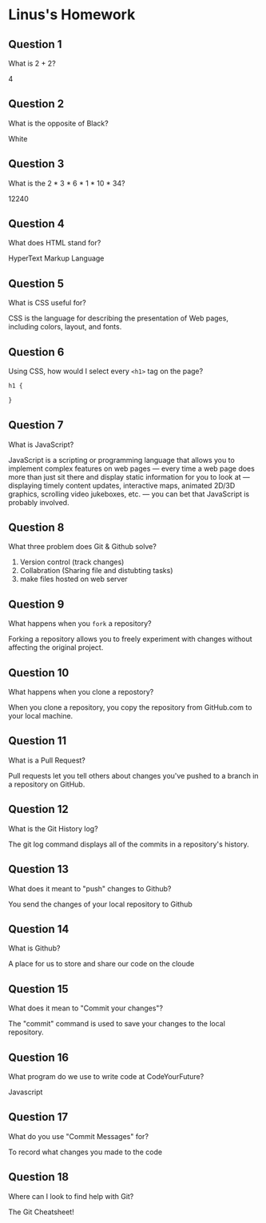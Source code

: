 # Linus's Homework

## Question 1

What is 2 + 2?

4

## Question 2

What is the opposite of Black?

White

## Question 3

What is the  2 * 3 * 6 * 1 * 10 * 34?

12240


## Question 4 

What does HTML stand for?

HyperText Markup Language

## Question 5

What is CSS useful for?

CSS is the language for describing the presentation of Web pages, including colors, layout, and fonts.


## Question 6

Using CSS, how would I select every `<h1>` tag on the page?

```css
h1 {

}
```

## Question 7

What is JavaScript?

JavaScript is a scripting or programming language that allows you to implement complex features on web pages — every time a web page does more than just sit there and display static information for you to look at — displaying timely content updates, interactive maps, animated 2D/3D graphics, scrolling video jukeboxes, etc. — you can bet that JavaScript is probably involved.


## Question 8

What three problem does Git & Github solve?

1. Version control (track changes)
2. Collabration (Sharing file and distubting tasks)
3. make files hosted on web server 


## Question 9

What happens when you `fork` a repository?

Forking a repository allows you to freely experiment with changes without affecting the original project.

## Question 10 

What happens when you clone a repostory?

When you clone a repository, you copy the repository from GitHub.com to your local machine. 


## Question 11

What is a Pull Request?

Pull requests let you tell others about changes you've pushed to a branch in a repository on GitHub. 

## Question 12

What is the Git History log?

The git log command displays all of the commits in a repository's history. 

## Question 13

What does it meant to "push" changes to Github?

You send the changes of your local repository to Github

## Question 14

What is Github?

A place for us to store and share our code on the cloude

## Question 15

What does it mean to "Commit your changes"?

The "commit" command is used to save your changes to the local repository. 

## Question 16

What program do we use to write code at CodeYourFuture?

Javascript 

## Question 17

What do you use "Commit Messages" for?

To record what changes you made to the code

## Question 18

Where can I look to find help with Git?

The Git Cheatsheet!
